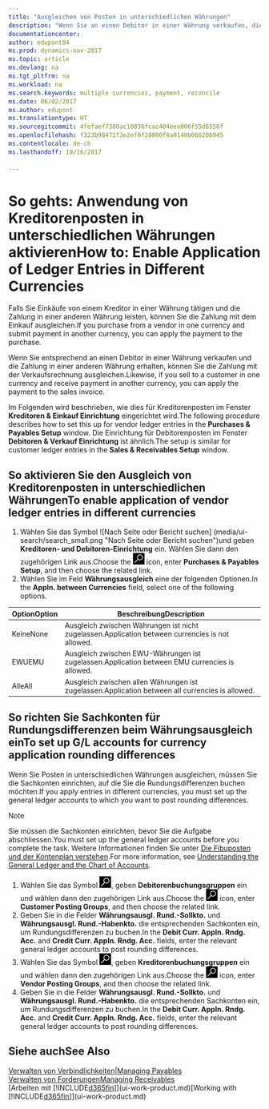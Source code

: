 ```yaml
---
title: "Ausgleichen von Posten in unterschiedlichen Währungen"
description: "Wenn Sie an einen Debitor in einer Währung verkaufen, die Zahlung jedoch in einer anderen Währung erfolgt, kann die Rechnung mit der Zahlung ausgeglichen werden."
documentationcenter: 
author: edupont04
ms.prod: dynamics-nav-2017
ms.topic: article
ms.devlang: na
ms.tgt_pltfrm: na
ms.workload: na
ms.search.keywords: multiple currencies, payment, reconcile
ms.date: 06/02/2017
ms.author: edupont
ms.translationtype: HT
ms.sourcegitcommit: 4fefaef7380ac10836fcac404eea006f55d8556f
ms.openlocfilehash: f323b98472f3e2ef0f28000f8a9140b066206945
ms.contentlocale: de-ch
ms.lasthandoff: 10/16/2017

---
```

# <a name="how-to-enable-application-of-ledger-entries-in-different-currencies"></a><span data-ttu-id="eff50-103">So gehts: Anwendung von Kreditorenposten in unterschiedlichen Währungen aktivieren</span><span class="sxs-lookup"><span data-stu-id="eff50-103">How to: Enable Application of Ledger Entries in Different Currencies</span></span>
<span data-ttu-id="eff50-104">Falls Sie Einkäufe von einem Kreditor in einer Währung tätigen und die Zahlung in einer anderen Währung leisten, können Sie die Zahlung mit dem Einkauf ausgleichen.</span><span class="sxs-lookup"><span data-stu-id="eff50-104">If you purchase from a vendor in one currency and submit payment in another currency, you can apply the payment to the purchase.</span></span>

<span data-ttu-id="eff50-105">Wenn Sie entsprechend an einen Debitor in einer Währung verkaufen und die Zahlung in einer anderen Währung erhalten, können Sie die Zahlung mit der Verkaufsrechnung ausgleichen.</span><span class="sxs-lookup"><span data-stu-id="eff50-105">Likewise, if you sell to a customer in one currency and receive payment in another currency, you can apply the payment to the sales invoice.</span></span>

<span data-ttu-id="eff50-106">Im Folgenden wird beschrieben, wie dies für Kreditorenposten im Fenster **Kreditoren & Einkauf Einrichtung** eingerichtet wird.</span><span class="sxs-lookup"><span data-stu-id="eff50-106">The following procedure describes how to set this up for vendor ledger entries in the **Purchases & Payables Setup** window.</span></span> <span data-ttu-id="eff50-107">Die Einrichtung für Debitorenposten im Fenster **Debitoren & Verkauf Einrichtung** ist ähnlich.</span><span class="sxs-lookup"><span data-stu-id="eff50-107">The setup is similar for customer ledger entries in the **Sales & Receivables Setup** window.</span></span>

## <a name="to-enable-application-of-vendor-ledger-entries-in-different-currencies"></a><span data-ttu-id="eff50-108">So aktivieren Sie den Ausgleich von Kreditorenposten in unterschiedlichen Währungen</span><span class="sxs-lookup"><span data-stu-id="eff50-108">To enable application of vendor ledger entries in different currencies</span></span>
1. <span data-ttu-id="eff50-109">Wählen Sie das Symbol ![Nach Seite oder Bericht suchen] (media/ui-search/search_small.png "Nach Seite oder Bericht  suchen")und geben **Kreditoren- und Debitoren-Einrichtung** ein. Wählen Sie dann den zugehörigen Link aus.</span><span class="sxs-lookup"><span data-stu-id="eff50-109">Choose the ![Search for Page or Report](media/ui-search/search_small.png "Search for Page or Report icon") icon, enter **Purchases & Payables Setup**, and then choose the related link.</span></span>
2. <span data-ttu-id="eff50-110">Wählen Sie im Feld **Währungsausgleich** eine der folgenden Optionen.</span><span class="sxs-lookup"><span data-stu-id="eff50-110">In the **Appln. between Currencies** field, select one of the following options.</span></span>

| <span data-ttu-id="eff50-111">Option</span><span class="sxs-lookup"><span data-stu-id="eff50-111">Option</span></span> | <span data-ttu-id="eff50-112">Beschreibung</span><span class="sxs-lookup"><span data-stu-id="eff50-112">Description</span></span> |
| --- | --- |
| <span data-ttu-id="eff50-113">Keine</span><span class="sxs-lookup"><span data-stu-id="eff50-113">None</span></span> |<span data-ttu-id="eff50-114">Ausgleich zwischen Währungen ist nicht zugelassen.</span><span class="sxs-lookup"><span data-stu-id="eff50-114">Application between currencies is not allowed.</span></span> |
| <span data-ttu-id="eff50-115">EWU</span><span class="sxs-lookup"><span data-stu-id="eff50-115">EMU</span></span> |<span data-ttu-id="eff50-116">Ausgleich zwischen EWU-Währungen ist zugelassen.</span><span class="sxs-lookup"><span data-stu-id="eff50-116">Application between EMU currencies is allowed.</span></span> |
| <span data-ttu-id="eff50-117">Alle</span><span class="sxs-lookup"><span data-stu-id="eff50-117">All</span></span> |<span data-ttu-id="eff50-118">Ausgleich zwischen allen Währungen ist zugelassen.</span><span class="sxs-lookup"><span data-stu-id="eff50-118">Application between all currencies is allowed.</span></span> |

## <a name="to-set-up-gl-accounts-for-currency-application-rounding-differences"></a><span data-ttu-id="eff50-119">So richten Sie Sachkonten für Rundungsdifferenzen beim Währungsausgleich ein</span><span class="sxs-lookup"><span data-stu-id="eff50-119">To set up G/L accounts for currency application rounding differences</span></span>  
<span data-ttu-id="eff50-120">Wenn Sie Posten in unterschiedlichen Währungen ausgleichen, müssen Sie die Sachkonten einrichten, auf die Sie die Rundungsdifferenzen buchen möchten.</span><span class="sxs-lookup"><span data-stu-id="eff50-120">If you apply entries in different currencies, you must set up the general ledger accounts to which you want to post rounding differences.</span></span>  

> [!NOTE]  
>  <span data-ttu-id="eff50-121">Sie müssen die Sachkonten einrichten, bevor Sie die Aufgabe abschliessen.</span><span class="sxs-lookup"><span data-stu-id="eff50-121">You must set up the general ledger accounts before you complete the task.</span></span> <span data-ttu-id="eff50-122">Weitere Informationen finden Sie unter [Die Fibuposten und der Kontenplan verstehen](finance-general-ledger.md).</span><span class="sxs-lookup"><span data-stu-id="eff50-122">For more information, see [Understanding the General Ledger and the Chart of Accounts](finance-general-ledger.md).</span></span>

1. <span data-ttu-id="eff50-123">Wählen Sie das Symbol ![Nach Seite oder Bericht suchen](media/ui-search/search_small.png "Symbol Nach Seite oder Bericht suchen"), geben **Debitorenbuchungsgruppen** ein und wählen dann den zugehörigen Link aus.</span><span class="sxs-lookup"><span data-stu-id="eff50-123">Choose the ![Search for Page or Report](media/ui-search/search_small.png "Search for Page or Report icon") icon, enter **Customer Posting Groups**, and then choose the related link.</span></span>  
2. <span data-ttu-id="eff50-124">Geben Sie in die Felder **Währungsausgl. Rund.-Sollkto.** und **Währungsausgl. Rund.-Habenkto.** die entsprechenden Sachkonten ein, um Rundungsdifferenzen zu buchen.</span><span class="sxs-lookup"><span data-stu-id="eff50-124">In the **Debit Curr. Appln. Rndg. Acc.** and **Credit Curr. Appln. Rndg. Acc.** fields, enter the relevant general ledger accounts to post rounding differences.</span></span>  
3. <span data-ttu-id="eff50-125">Wählen Sie das Symbol ![Nach Seite oder Bericht suchen](media/ui-search/search_small.png "Symbol Nach Seite oder Bericht suchen"), geben **Kreditorenbuchungsgruppen** ein und wählen dann den zugehörigen Link aus.</span><span class="sxs-lookup"><span data-stu-id="eff50-125">Choose the ![Search for Page or Report](media/ui-search/search_small.png "Search for Page or Report icon") icon, enter **Vendor Posting Groups**, and then choose the related link.</span></span>  
4. <span data-ttu-id="eff50-126">Geben Sie in die Felder **Währungsausgl. Rund.-Sollkto.** und **Währungsausgl. Rund.-Habenkto.** die entsprechenden Sachkonten ein, um Rundungsdifferenzen zu buchen.</span><span class="sxs-lookup"><span data-stu-id="eff50-126">In the **Debit Curr. Appln. Rndg. Acc.** and **Credit Curr. Appln. Rndg. Acc.** fields, enter the relevant general ledger accounts to post rounding differences.</span></span>  

## <a name="see-also"></a><span data-ttu-id="eff50-127">Siehe auch</span><span class="sxs-lookup"><span data-stu-id="eff50-127">See Also</span></span>
[<span data-ttu-id="eff50-128">Verwalten von Verbindlichkeiten|</span><span class="sxs-lookup"><span data-stu-id="eff50-128">Managing Payables</span></span>](payables-manage-payables.md)  
[<span data-ttu-id="eff50-129">Verwalten von Forderungen</span><span class="sxs-lookup"><span data-stu-id="eff50-129">Managing Receivables</span></span>](receivables-manage-receivables.md)  
<span data-ttu-id="eff50-130">[Arbeiten mit [!INCLUDE[d365fin](includes/d365fin_md.md)]](ui-work-product.md)</span><span class="sxs-lookup"><span data-stu-id="eff50-130">[Working with [!INCLUDE[d365fin](includes/d365fin_md.md)]](ui-work-product.md)</span></span>

